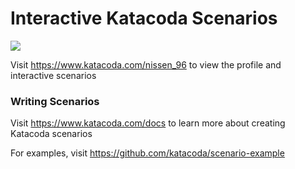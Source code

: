# Interactive Katacoda Scenarios

[![](http://shields.katacoda.com/katacoda/nissen_96/count.svg)](https://www.katacoda.com/nissen_96 "Get your profile on Katacoda.com")

Visit https://www.katacoda.com/nissen_96 to view the profile and interactive scenarios

### Writing Scenarios
Visit https://www.katacoda.com/docs to learn more about creating Katacoda scenarios

For examples, visit https://github.com/katacoda/scenario-example
